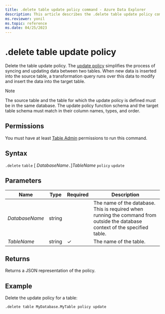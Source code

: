 ```yaml
---
title: .delete table update policy command - Azure Data Explorer
description: This article describes the .delete table update policy command in Azure Data Explorer.
ms.reviewer: yonil
ms.topic: reference
ms.date: 04/25/2023
---
```

# .delete table update policy

Delete the table update policy. The [update policy](updatepolicy.md) simplifies the process of syncing and updating data between two tables. When new data is inserted into the source table, a transformation query runs over this data to modify and insert the data into the target table.

> [!NOTE]
> The source table and the table for which the update policy is defined must be in the same database.
> The update policy function schema and the target table schema must match in their column names, types, and order.

## Permissions

You must have at least [Table Admin](access-control/role-based-access-control.md) permissions to run this command.

## Syntax

`.delete` `table` [ *DatabaseName*`.`]*TableName* `policy` `update`

## Parameters

|Name|Type|Required|Description|
|--|--|--|--|
|*DatabaseName*|string||The name of the database. This is required when running the command from outside the database context of the specified table.|
|*TableName*|string|&check;|The name of the table.|

## Returns

Returns a JSON representation of the policy.

## Example

Delete the update policy for a table:

```kusto
.delete table MyDatabase.MyTable policy update 
```
